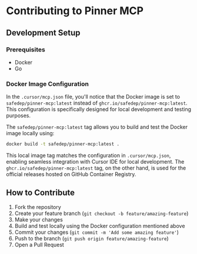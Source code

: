 # Contributing to Pinner MCP

## Development Setup

### Prerequisites

- Docker
- Go

### Docker Image Configuration

In the `.cursor/mcp.json` file, you'll notice that the Docker image is set to `safedep/pinner-mcp:latest` instead of `ghcr.io/safedep/pinner-mcp:latest`. This configuration is specifically designed for local development and testing purposes.

The `safedep/pinner-mcp:latest` tag allows you to build and test the Docker image locally using:

```bash
docker build -t safedep/pinner-mcp:latest .
```

This local image tag matches the configuration in `.cursor/mcp.json`, enabling seamless integration with Cursor IDE for local development. The `ghcr.io/safedep/pinner-mcp:latest` tag, on the other hand, is used for the official releases hosted on GitHub Container Registry.

## How to Contribute

1. Fork the repository
2. Create your feature branch (`git checkout -b feature/amazing-feature`)
3. Make your changes
4. Build and test locally using the Docker configuration mentioned above
5. Commit your changes (`git commit -m 'Add some amazing feature'`)
6. Push to the branch (`git push origin feature/amazing-feature`)
7. Open a Pull Request
